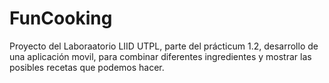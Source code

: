 # FunCooking

Proyecto del Laboraatorio LIID UTPL, parte del prácticum 1.2, desarrollo de una aplicación movil, para combinar diferentes ingredientes y mostrar las posibles recetas que podemos hacer.
